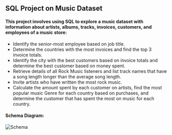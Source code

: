 
## SQL Project on Music Dataset

#### This project involves using SQL to explore a music dataset with information about artists, albums, tracks, invoices, customers, and employees of a music store:
- Identify the senior-most employee based on job title.
- Determine the countries with the most invoices and find the top 3 invoice totals.
- Identify the city with the best customers based on invoice totals and determine the best customer based on money spent.
- Retrieve details of all Rock Music listeners and list track names that have a song length longer than the average song length.
- Invite artists who have written the most rock music.
- Calculate the amount spent by each customer on artists, find the most popular music Genre for each country based on purchases, and determine the customer that has spent the most on music for each country.

#### Schema Diagram:
![Schema](https://i.ibb.co/3YvPyS9/schema-diagram.png)